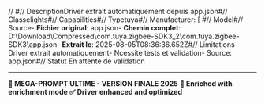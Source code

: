 //  #// DescriptionDriver extrait automatiquement depuis app.json#// Classelights#// Capabilities#// Typetuya#// Manufacturer: [ #// Model#// Source- **Fichier original**: app.json- **Chemin complet**: D:\Download\Compressed\com.tuya.zigbee-SDK3_2\com.tuya.zigbee-SDK3\app.json- **Extrait le**: 2025-08-05T08:36:36.652Z#// Limitations- Driver extrait automatiquement- Ncessite tests et validation- Source: app.json#// Statut En attente de validation

---
**🎯 MEGA-PROMPT ULTIME - VERSION FINALE 2025**
**📅 Enriched with enrichment mode**
**✅ Driver enhanced and optimized**
